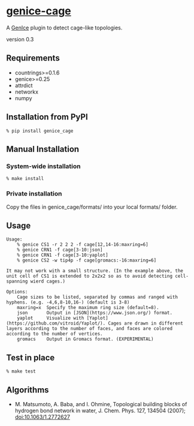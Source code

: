 # [genice-cage](https://github.com/vitroid/genice-cage/)

A [GenIce](https://github.com/vitroid/GenIce) plugin to detect cage-like topologies.

version 0.3

## Requirements

* countrings>=0.1.6
* genice>=0.25
* attrdict
* networkx
* numpy

## Installation from PyPI

    % pip install genice_cage

## Manual Installation

### System-wide installation

    % make install

### Private installation

Copy the files in genice_cage/formats/ into your local formats/ folder.

## Usage

    
    Usage: 
        % genice CS1 -r 2 2 2 -f cage[12,14-16:maxring=6] 
        % genice CRN1 -f cage[3-10:json] 
        % genice CRN1 -f cage[3-10:yaplot] 
        % genice CS2 -w tip4p -f cage[gromacs:-16:maxring=6]
    
    It may not work with a small structure. (In the example above, the unit cell of CS1 is extended to 2x2x2 so as to avoid detecting cell-spanning wierd cages.)
    
    Options:
        Cage sizes to be listed, separated by commas and ranged with hyphens. (e.g. -4,6,8-10,16-) (default is 3-8)
        maxring=x  Specify the maximum ring size (default=8).
        json       Output in [JSON](https://www.json.org/) format.
        yaplot     Visualize with [Yaplot](https://github.com/vitroid/Yaplot/). Cages are drawn in different layers according to the number of faces, and faces are colored according to the number of vertices.
        gromacs    Output in Gromacs format. (EXPERIMENTAL)

## Test in place

    % make test

## Algorithms

* M. Matsumoto, A. Baba, and I. Ohmine, Topological building blocks of hydrogen bond network in water, J. Chem. Phys. 127, 134504 (2007); [doi:10.1063/1.2772627](http://dx.doi.org/doi:10.1063/1.2772627)
